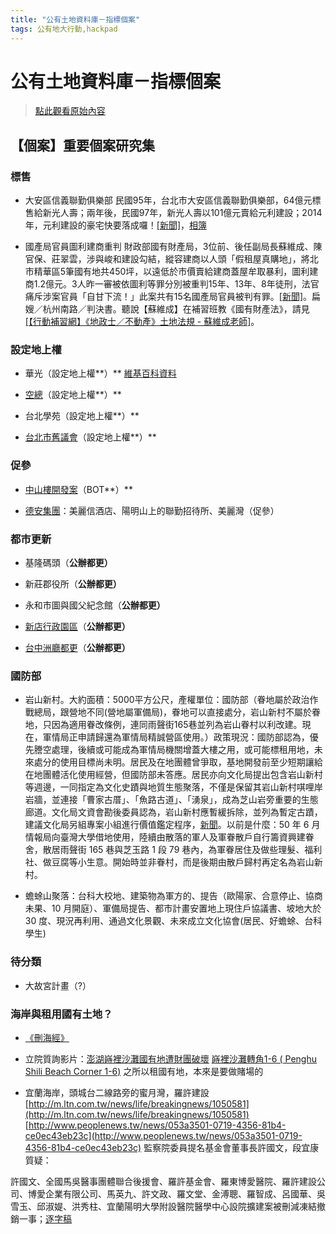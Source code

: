 ```yaml
---
title: "公有土地資料庫－指標個案"
tags: 公有地大行動,hackpad
---
```


# 公有土地資料庫－指標個案

> [點此觀看原始內容](https://g0v.hackpad.tw/keNUrWLVbPW)


## 【個案】重要個案研究集


### 標售


- 大安區信義聯勤俱樂部
民國95年，台北市大安區信義聯勤俱樂部，64億元標售給新光人壽；兩年後，民國97年，新光人壽以101億元賣給元利建設；2014年，元利建設的豪宅快要落成囉！[\[新聞\]](http://www.appledaily.com.tw/appledaily/article/headline/20100304/32336480/)，[相簿](https://www.facebook.com/media/set/?set=a.698399803576871.1073741828.689216224495229&type=3)

- 國產局官員圖利建商重判
財政部國有財產局，3位前、後任副局長蘇維成、陳官保、莊翠雲，涉與峻和建設勾結，縱容建商以人頭「假租屋真購地」，將北市精華區5筆國有地共450坪，以遠低於市價賣給建商蓋屋牟取暴利，圖利建商1.2億元。3人昨一審被依圖利等罪分別被重判15年、13年、8年徒刑，法官痛斥涉案官員「自甘下流！」此案共有15名國產局官員被判有罪。[\[新聞\]](http://www.appledaily.com.tw/appledaily/article/headline/20110101/33079511/)。扁嫂／杭州南路／判決書。聽說【蘇維成】在補習班教《國有財產法》，請見 [\[【行動補習網】《地政士／不動產》土地法規 \- 蘇維成老師\]](http://www.youtube.com/watch?v=VH8GkVaCsnc)。

### 設定地上權


- 華光（設定地上權**）**
[維基百科資料](http://zh.wikipedia.org/wiki/%E8%8F%AF%E5%85%89%E7%A4%BE%E5%8D%80)

- [空總](https://hackpad.com/97Ex0uiSUmE)（設定地上權**）**

- 台北學苑（設定地上權**）**

- [台北市舊議會](http://cwhung.blogspot.tw/2014/06/blog-post_22.html)（設定地上權**）**

### 促參


- [中山樓開發案](http://news.housefun.com.tw/news/article/18463769305.html)（BOT**）**

- [德安集團](http://blog.yam.com/munch/article/56735525)：美麗信酒店、陽明山上的聯勤招待所、美麗灣（促參）

### 都市更新


- 基隆碼頭（**公辦都更）**

- 新莊郡役所（**公辦都更）**

- 永和市圖與國父紀念館（**公辦都更）**

- [新店行政園區](https://hackpad.com/DdqXaxIDiab)（**公辦都更）**

- [台中洲廳都更](http://money.udn.com/house/storypage.jsp?f_MAIN_ID=423&f_SUB_ID=4154&f_ART_ID=307555)（**公辦都更）**

### 國防部

- 岩山新村。大約面積：5000平方公尺，產權單位：國防部（眷地屬於政治作戰總局，跟營地不同(營地屬軍備局)，眷地可以直接處分，岩山新村不屬於眷地，只因為適用眷改條例，連同雨聲街165巷並列為岩山眷村以利改建。現在，軍情局正申請歸還為軍情局精誠營區使用。）政策現況：國防部認為，優先謄空處理，後續或可能成為軍情局機關增蓋大樓之用，或可能標租用地，未來處分的使用目標尚未明。居民及在地團體曾爭取，基地開發前至少短期讓給在地團體活化使用經營，但國防部未答應。居民亦向文化局提出包含岩山新村等週邊，一同指定為文化史蹟與地質生態聚落，不僅是保留其岩山新村唭哩岸岩牆，並連接「曹家古厝」、「魚路古道」、「湧泉」，成為芝山岩旁重要的生態廊道。文化局文資會勘後委員認為，岩山新村應暫緩拆除，並列為暫定古蹟，建議文化局另組專案小組進行價值鑑定程序，[新聞](http://news.ltn.com.tw/news/life/breakingnews/1063317)。以前是什麼：50 年 6 月情報局向臺灣大學借地使用，陸續由散落的軍人及軍眷散戶自行籌資興建眷舍，散居雨聲街 165 巷與芝玉路 1 段 79 巷內，為軍眷居住及做些理髮、福利社、做豆腐等小生意。開始時並非眷村，而是後期由散戶歸村再定名為岩山新村。

- 蟾蜍山聚落：台科大校地、建築物為軍方的、提告（歐陽家、合意停止、協商未果、10 月開庭）、軍備局提告、都市計畫安置地上現住戶協議書、坡地大於 30 度、現況再利用、通過文化景觀、未來成立文化協會(居民、好蟾蜍、台科學生)


### 待分類


- 大故宮計畫（?）


### 海岸與租用國有土地？


- [《刪海經》](https://g0v.hackpad.tw/--zXOf7ajkVpR)

- 立院質詢影片：[澎湖嵵裡沙灘國有地遭財團破壞](https://www.youtube.com/watch?v=KEwk_YJeqdQ)
[嵵裡沙灘轉角1-6 ( Penghu Shili Beach Corner 1-6)](https://www.facebook.com/beachcorner16)
之所以租國有地，本來是要做賭場的

- 宜蘭海岸，頭城台二線路旁的蜜月灣，羅許建設
[http://m.ltn.com.tw/news/life/breakingnews/1050581](http://m.ltn.com.tw/news/life/breakingnews/1050581)
[http://www.peoplenews.tw/news/053a3501-0719-4356-81b4-ce0ec43eb23c](http://www.peoplenews.tw/news/053a3501-0719-4356-81b4-ce0ec43eb23c)
監察院委員提名基金會董事長許國文，段宜康質疑：

許國文、全國馬吳醫事團體聯合後援會、羅許基金會、羅東博愛醫院、羅許建設公司、博愛企業有限公司、馬英九、許文政、羅文堂、金溥聰、羅智成、呂國華、吳雪玉、邱淑媞、洪秀柱、宜蘭陽明大學附設醫院醫學中心設院擴建案被刪減凍結撤銷一事；[逐字稿](https://www.ptt.cc/bbs/Gossiping/M.1404372087.A.413.html)

